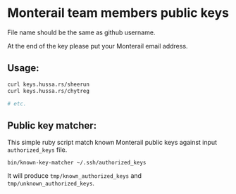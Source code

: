 # Monterail team members public keys

File name should be the same as github username.

At the end of the key please put your Monterail email address.

## Usage:

```bash
curl keys.hussa.rs/sheerun
curl keys.hussa.rs/chytreg

# etc.
```

## Public key matcher:

This simple ruby script match known Monterail public keys against input `authorized_keys` file.

```
bin/known-key-matcher ~/.ssh/authorized_keys
```

It will produce `tmp/known_authorized_keys` and `tmp/unknown_authorized_keys`.
